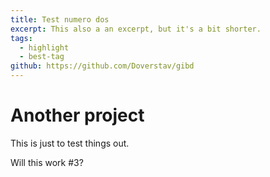 ```yaml
---
title: Test numero dos
excerpt: This also a an excerpt, but it's a bit shorter.
tags:
  - highlight
  - best-tag
github: https://github.com/Doverstav/gibd
---
```


# Another project

This is just to test things out.

Will this work #3?
